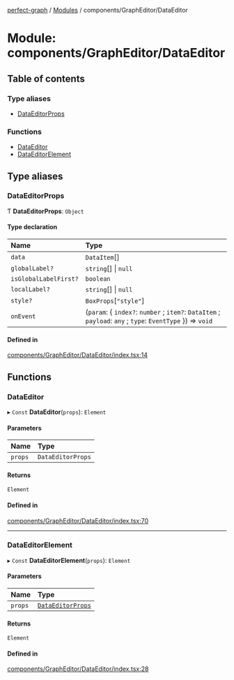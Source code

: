 [perfect-graph](../README.md) / [Modules](../modules.md) / components/GraphEditor/DataEditor

# Module: components/GraphEditor/DataEditor

## Table of contents

### Type aliases

- [DataEditorProps](components_GraphEditor_DataEditor.md#dataeditorprops)

### Functions

- [DataEditor](components_GraphEditor_DataEditor.md#dataeditor)
- [DataEditorElement](components_GraphEditor_DataEditor.md#dataeditorelement)

## Type aliases

### DataEditorProps

Ƭ **DataEditorProps**: `Object`

#### Type declaration

| Name | Type |
| :------ | :------ |
| `data` | `DataItem`[] |
| `globalLabel?` | `string`[] \| ``null`` |
| `isGlobalLabelFirst?` | `boolean` |
| `localLabel?` | `string`[] \| ``null`` |
| `style?` | `BoxProps`[``"style"``] |
| `onEvent` | (`param`: { `index?`: `number` ; `item?`: `DataItem` ; `payload`: `any` ; `type`: `EventType`  }) => `void` |

#### Defined in

[components/GraphEditor/DataEditor/index.tsx:14](https://github.com/MaastrichtU-IDS/perfect-graph/blob/15648b3/src/components/GraphEditor/DataEditor/index.tsx#L14)

## Functions

### DataEditor

▸ `Const` **DataEditor**(`props`): `Element`

#### Parameters

| Name | Type |
| :------ | :------ |
| `props` | `DataEditorProps` |

#### Returns

`Element`

#### Defined in

[components/GraphEditor/DataEditor/index.tsx:70](https://github.com/MaastrichtU-IDS/perfect-graph/blob/15648b3/src/components/GraphEditor/DataEditor/index.tsx#L70)

___

### DataEditorElement

▸ `Const` **DataEditorElement**(`props`): `Element`

#### Parameters

| Name | Type |
| :------ | :------ |
| `props` | [`DataEditorProps`](components_GraphEditor_DataEditor.md#dataeditorprops) |

#### Returns

`Element`

#### Defined in

[components/GraphEditor/DataEditor/index.tsx:28](https://github.com/MaastrichtU-IDS/perfect-graph/blob/15648b3/src/components/GraphEditor/DataEditor/index.tsx#L28)
